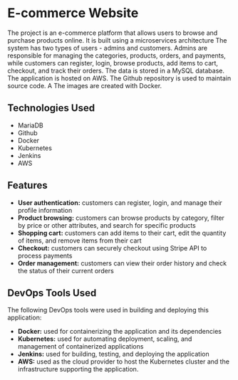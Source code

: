 # E-commerce Website
The project is an e-commerce platform that allows users to browse and purchase products online. It is built using a microservices architecture 
The system has two types of users - admins and customers. Admins are responsible for managing the categories, products, orders, and payments, while customers can register, login, browse products, add items to cart, checkout, and track their orders.
The data is stored in a MySQL database.
The application is hosted on AWS. The Github repository is used to maintain source code. A
The images are created with Docker.


## Technologies Used

- MariaDB
- Github
- Docker
- Kubernetes
- Jenkins
- AWS

## Features
- **User authentication:** customers can register, login, and manage their profile information
- **Product browsing:** customers can browse products by category, filter by price or other attributes, and search for specific products
- **Shopping cart:** customers can add items to their cart, edit the quantity of items, and remove items from their cart
- **Checkout:** customers can securely checkout using Stripe API to process payments
- **Order management:** customers can view their order history and check the status of their current orders



## DevOps Tools Used
The following DevOps tools were used in building and deploying this application:
- **Docker:** used for containerizing the application and its dependencies
- **Kubernetes:** used for automating deployment, scaling, and management of containerized applications
- **Jenkins:** used for building, testing, and deploying the application
- **AWS:** used as the cloud provider to host the Kubernetes cluster and the infrastructure supporting the application. 

